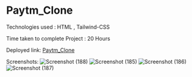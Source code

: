 # Paytm_Clone
Technologies used : HTML , Tailwind-CSS

Time taken to complete Project : 20 Hours

Deployed link: [Paytm_Clone](https://monumental-shortbread-dc0e58.netlify.app/)

Screenshots:
![Screenshot (188)](https://user-images.githubusercontent.com/82273693/189100512-a80fc1bc-ffe6-454b-83ba-a181477e1c24.png)
![Screenshot (185)](https://user-images.githubusercontent.com/82273693/189100560-f3d96d73-72a7-4658-a76f-69719d0d81e7.png)
![Screenshot (186)](https://user-images.githubusercontent.com/82273693/189100873-f82760a5-c582-4d44-bfb9-545c4b0a9b4c.png)
![Screenshot (187)](https://user-images.githubusercontent.com/82273693/189100593-f701a7a4-ad4d-4826-9e71-c405e35c2188.png)

